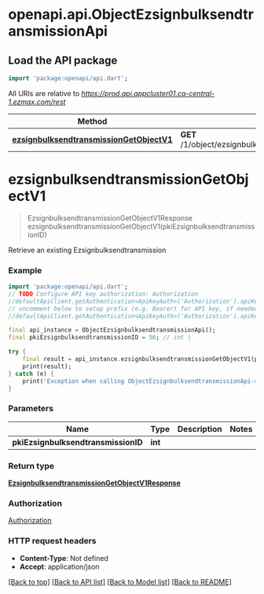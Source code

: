 # openapi.api.ObjectEzsignbulksendtransmissionApi

## Load the API package
```dart
import 'package:openapi/api.dart';
```

All URIs are relative to *https://prod.api.appcluster01.ca-central-1.ezmax.com/rest*

Method | HTTP request | Description
------------- | ------------- | -------------
[**ezsignbulksendtransmissionGetObjectV1**](ObjectEzsignbulksendtransmissionApi.md#ezsignbulksendtransmissiongetobjectv1) | **GET** /1/object/ezsignbulksendtransmission/{pkiEzsignbulksendtransmissionID} | Retrieve an existing Ezsignbulksendtransmission


# **ezsignbulksendtransmissionGetObjectV1**
> EzsignbulksendtransmissionGetObjectV1Response ezsignbulksendtransmissionGetObjectV1(pkiEzsignbulksendtransmissionID)

Retrieve an existing Ezsignbulksendtransmission



### Example
```dart
import 'package:openapi/api.dart';
// TODO Configure API key authorization: Authorization
//defaultApiClient.getAuthentication<ApiKeyAuth>('Authorization').apiKey = 'YOUR_API_KEY';
// uncomment below to setup prefix (e.g. Bearer) for API key, if needed
//defaultApiClient.getAuthentication<ApiKeyAuth>('Authorization').apiKeyPrefix = 'Bearer';

final api_instance = ObjectEzsignbulksendtransmissionApi();
final pkiEzsignbulksendtransmissionID = 56; // int | 

try {
    final result = api_instance.ezsignbulksendtransmissionGetObjectV1(pkiEzsignbulksendtransmissionID);
    print(result);
} catch (e) {
    print('Exception when calling ObjectEzsignbulksendtransmissionApi->ezsignbulksendtransmissionGetObjectV1: $e\n');
}
```

### Parameters

Name | Type | Description  | Notes
------------- | ------------- | ------------- | -------------
 **pkiEzsignbulksendtransmissionID** | **int**|  | 

### Return type

[**EzsignbulksendtransmissionGetObjectV1Response**](EzsignbulksendtransmissionGetObjectV1Response.md)

### Authorization

[Authorization](../README.md#Authorization)

### HTTP request headers

 - **Content-Type**: Not defined
 - **Accept**: application/json

[[Back to top]](#) [[Back to API list]](../README.md#documentation-for-api-endpoints) [[Back to Model list]](../README.md#documentation-for-models) [[Back to README]](../README.md)


